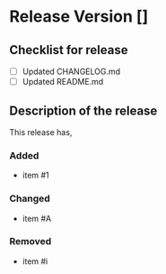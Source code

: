 # Release Version [<VERSION>]

## Checklist for release

- [ ] Updated CHANGELOG.md
- [ ] Updated README.md

## Description of the release

This release has,

### Added

- item #1

### Changed

- item #A

### Removed

- item #i